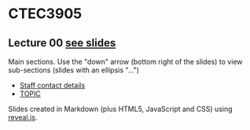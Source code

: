 # CTEC3905

## Lecture 00 [see slides](https://ctec3905.github.io/presents?lecture-04)

Main sections. Use the "down" arrow (bottom right of the slides) to view sub-sections (slides with an ellipsis "…")

- [Staff contact details](https://ctec3905.github.io/presents/?lecture-00#/1)
- [TOPIC](https://ctec3905.github.io/presents/?lecture-00#/2)

Slides created in Markdown (plus HTML5, JavaScript and CSS) using [reveal.js](https://revealjs.com/).
